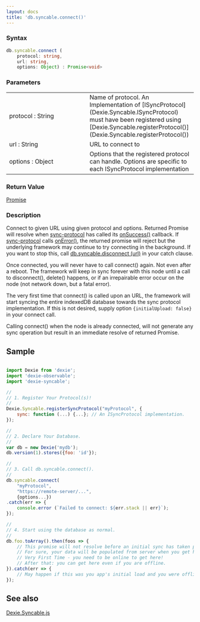 ```yaml
---
layout: docs
title: 'db.syncable.connect()'
---
```


### Syntax

```typescript
db.syncable.connect (
    protocol: string,
    url: string,
    options: Object) : Promise<void>
```

### Parameters

<table>
<tr><td width=200>protocol : String</td><td>Name of protocol. An Implementation of [ISyncProtocol](Dexie.Syncable.ISyncProtocol) must have been registered using [Dexie.Syncable.registerProtocol()](Dexie.Syncable.registerProtocol())</td></tr>
<tr><td>url : String</td><td>URL to connect to</td></tr>
<tr><td>options : Object</td><td>Options that the registered protocol can handle. Options are specific to each ISyncProtocol implementation</td></tr>
</table>

### Return Value

[Promise](Promise)

### Description

Connect to given URL using given protocol and options. Returned Promise will resolve when [sync-protocol](Dexie.Syncable.ISyncProtocol) has called its [onSuccess()](Dexie.Syncable.ISyncProtocol#onsuccess--function-continuation) callback. If [sync-protocol](Dexie.Syncable.ISyncProtocol) calls [onError()](Dexie.Syncable.ISyncProtocol#onerror--error-again), the returned promise will reject but the underlying framework may continue to try connecting in the background. If you want to stop this, call [db.syncable.disconnect (url)](db.syncable.disconnect()) in your catch clause.

Once connected, you will never have to call connect() again. Not even after a reboot. The framework will keep in sync forever with this node until a call to disconnect(), delete() happens, or if an irrepairable error occur on the node (not network down, but a fatal error).

The very first time that connect() is called upon an URL, the framework will start syncing the entire indexedDB database towards the sync protocol implementation. If this is not desired, supply option `{initialUpload: false}` in your connect call.

Calling connect() when the node is already connected, will not generate any sync operation but result in an immediate resolve of returned Promise.

## Sample

```javascript

import Dexie from 'dexie';
import 'dexie-observable';
import 'dexie-syncable';

//
// 1. Register Your Protocol(s)!
//
Dexie.Syncable.registerSyncProtocol("myProtocol", {
    sync: function (...) {...}; // An ISyncProtocol implementation.
});

//
// 2. Declare Your Database.
//
var db = new Dexie('mydb');
db.version(1).stores({foo: 'id'});

//
// 3. Call db.syncable.connect().
//
db.syncable.connect(
    "myProtocol",
    "https://remote-server/...",
    {options...})
.catch(err => {
    console.error (`Failed to connect: ${err.stack || err}`);
});

//
// 4. Start using the database as normal.
//
db.foo.toArray().then(foos => {
    // This promise will not resolve before an initial sync has taken place.
    // For sure, your data will be populated from server when you get here.
    // Very First Time - you need to be online to get here!
    // After that: you can get here even if you are offline.
}).catch(err => {
    // May happen if this was you app's initial load and you were offline.
});

```

## See also

[Dexie.Syncable.js](Dexie.Syncable.js)

